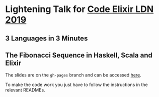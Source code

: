 # Lightening Talk for [Code Elixir LDN 2019](https://codesync.global/conferences/code-elixir-ldn-2019)
## 3 Languages in 3 Minutes
## The Fibonacci Sequence in Haskell, Scala and Elixir

The slides are on the `gh-pages` branch and can be accessed [here](http://www.tritsch.org/elixir-ldn-2019/talk.html).

To make the code work you just have to follow the instructions in the relevant READMEs.
